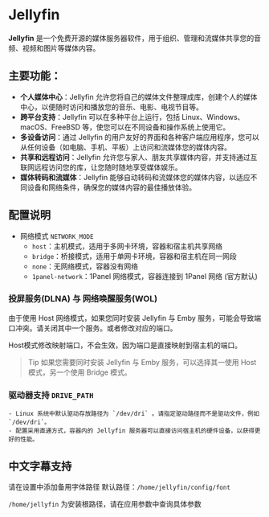 # Jellyfin

**Jellyfin** 是一个免费开源的媒体服务器软件，用于组织、管理和流媒体共享您的音频、视频和图片等媒体内容。

## 主要功能：

- **个人媒体中心**：Jellyfin 允许您将自己的媒体文件整理成库，创建个人的媒体中心，以便随时访问和播放您的音乐、电影、电视节目等。
- **跨平台支持**：Jellyfin 可以在多种平台上运行，包括 Linux、Windows、macOS、FreeBSD 等，使您可以在不同设备和操作系统上使用它。
- **多设备访问**：通过 Jellyfin 的用户友好的界面和各种客户端应用程序，您可以从任何设备（如电脑、手机、平板）上访问和流媒体您的媒体内容。
- **共享和远程访问**：Jellyfin 允许您与家人、朋友共享媒体内容，并支持通过互联网远程访问您的库，让您随时随地享受媒体娱乐。
- **媒体转码和流媒体**：Jellyfin 能够自动转码和流媒体您的媒体内容，以适应不同设备和网络条件，确保您的媒体内容的最佳播放体验。

## 配置说明

+ 网络模式 `NETWORK_MODE`
    - `host`：主机模式，适用于多网卡环境，容器和宿主机共享网络
    - `bridge`：桥接模式，适用于单网卡环境，容器和宿主机在同一网段
    - `none`：无网络模式，容器没有网络
    - `1panel-network`：1Panel 网络模式，容器连接到 1Panel 网络 (官方默认)

### 投屏服务(DLNA) 与 网络唤醒服务(WOL)

由于使用 Host 网络模式，如果您同时安装 Jellyfin 与 Emby 服务，可能会导致端口冲突。请关闭其中一个服务。或者修改对应的端口。

Host模式修改映射端口，不会生效，因为端口是直接映射到宿主机的端口。

> Tip 如果您需要同时安装 Jellyfin 与 Emby 服务，可以选择其一使用 Host 模式，另一个使用 Bridge 模式。

### 驱动器支持 `DRIVE_PATH`

    - Linux 系统中默认驱动存放路径为 `/dev/dri` 。请指定驱动路径而不是驱动文件，例如 `/dev/dri`。
    - 配置采用直通方式，容器内的 Jellyfin 服务器可以直接访问宿主机的硬件设备，以获得更好的性能。

## 中文字幕支持

请在设置中添加备用字体路径
默认路径：`/home/jellyfin/config/font`

`/home/jellyfin` 为安装根路径，请在应用参数中查询具体参数
